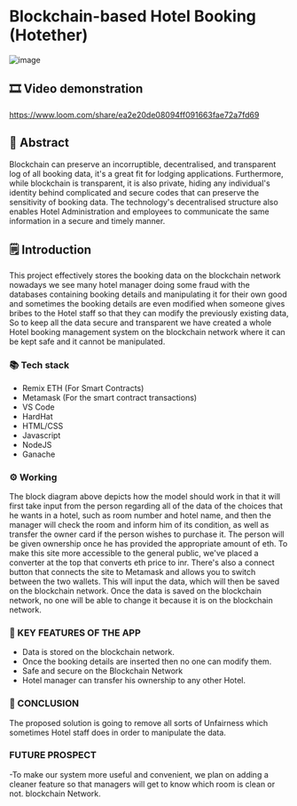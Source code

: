 # Blockchain-based Hotel Booking (Hotether)
![image](https://user-images.githubusercontent.com/88282261/163553372-908f9ffe-f164-439a-a18a-1595a2c24ba3.png)

## 🎞 Video demonstration
https://www.loom.com/share/ea2e20de08094ff091663fae72a7fd69

## 📄 Abstract
Blockchain can preserve an incorruptible, decentralised, and transparent log of all booking data, it's a great fit for lodging applications. Furthermore, while blockchain is transparent, it is also private, hiding any individual's identity behind complicated and secure codes that can preserve the sensitivity of booking data. The technology's decentralised structure also enables Hotel Administration and employees to communicate the same information in a secure and timely manner.

## 🗒️ Introduction
This project effectively stores the booking data on the blockchain network nowadays we see many hotel manager doing some fraud with the databases containing booking details and manipulating it for their own good and sometimes the booking details are even modified when someone gives bribes to the Hotel staff so that they can modify the previously existing data, So to keep all the data secure and transparent we have created a whole Hotel booking management system on the blockchain network where it can be kept safe and it cannot be manipulated.

### 📚 Tech stack
- Remix ETH (For Smart Contracts)
- Metamask (For the smart contract transactions)
- VS Code 
- HardHat
- HTML/CSS
- Javascript
- NodeJS
- Ganache 


### ⚙ Working
The block diagram above depicts how the model should work in that it will first take input from the person regarding all of the data of the choices that he wants in a hotel, such as room number and hotel name, and then the manager will check the room and inform him of its condition, as well as transfer the owner card if the person wishes to purchase it. The person will be given ownership once he has provided the appropriate amount of eth. To make this site more accessible to the general public, we've placed a converter at the top that converts eth price to inr. There's also a connect button that connects the site to Metamask and allows you to switch between the two wallets. This will input the data, which will then be saved on the blockchain network. Once the data is saved on the blockchain network, no one will be able to change it because it is on the blockchain network.

### 🔑 KEY FEATURES OF THE APP
- Data is stored on the blockchain network.
- Once the booking details are inserted then no one can modify them.
- Safe and secure on the Blockchain Network
- Hotel manager can transfer his ownership to any other Hotel.

### 🌈 CONCLUSION
The proposed solution is going to remove all sorts of Unfairness which sometimes Hotel staff does in order to manipulate the data.

### FUTURE PROSPECT
-To make our system more useful and convenient, we plan on adding a cleaner feature so that managers will get to know which room is clean or not. blockchain Network.
